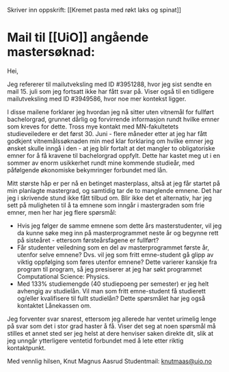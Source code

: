 Skriver inn oppskrift: [[Kremet pasta med røkt laks og spinat]]

# Mail til [[UiO]] angående mastersøknad:
Hei,

Jeg refererer til mailutveksling med ID #3951288, hvor jeg sist sendte en mail 15. juli som jeg fortsatt ikke har fått svar på. Viser også til en tidligere mailutveksling med ID #3949586, hvor noe mer kontekst ligger.

I disse mailene forklarer jeg hvordan jeg nå sitter uten vitnemål for fullført bachelorgrad, grunnet dårlig og forvirrende informasjon rundt hvilke emner som kreves for dette. Tross mye kontakt med MN-fakultetets studieveiledere er det først 30. Juni - flere måneder etter at jeg har fått godkjent vitnemålssøknaden min med klar forklaring om hvilke emner jeg ønsket skulle inngå i den - at jeg blir fortalt at det mangler to obligatoriske emner for å få kravene til bachelorgrad oppfylt. Dette har kastet meg ut i en sommer av enorm usikkerhet rundt mine kommende studieår, med påfølgende økonomiske bekymringer forbundet med lån.

Mitt største håp er per nå en betinget masterplass, altså at jeg får startet på min planlagte mastergrad, og samtidig tar de to manglende emnene. Det har jeg i skrivende stund ikke fått tilbud om. Blir ikke det et alternativ, har jeg sett på muligheten til å ta emnene som inngår i mastergraden som frie emner, men her har jeg flere spørsmål:
- Hvis jeg følger de samme emnene som dette års masterstudenter, vil jeg da kunne søke meg inn på masterprogrammet neste år og begynne rett på sisteåret - ettersom førsteårsfagene er fullført?
- Får studenter veiledning som en del av masterprogrammet første år, utenfor selve emnene? Dvs. vil jeg som fritt emne-student gå glipp av viktig oppfølging som føres utenfor emnene? Dette varierer kanskje fra program til program, så jeg presiserer at jeg har søkt programmet Computational Science: Physics.
- Med 133% studiemengde (40 studiepoeng per semester) er jeg helt avhengig av studielån. Vil man som fritt emne-student få studierett og/eller kvalifisere til fullt studielån? Dette spørsmålet har jeg også kontaktet Lånekassen om.

Jeg forventer svar snarest, ettersom jeg allerede har ventet urimelig lenge på svar som det i stor grad haster å få. Viser det seg at noen spørsmål må stilles et annet sted ser jeg helst at dere henviser saken direkte dit, slik at jeg unngår ytterligere ventetid forbundet med å lete etter riktig kontaktpunkt.

Med vennlig hilsen,
Knut Magnus Aasrud
Studentmail: knutmaas@uio.no